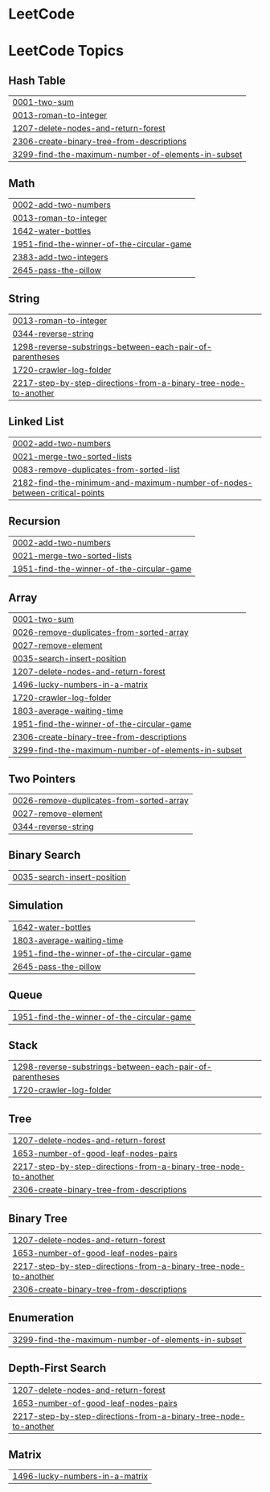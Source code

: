 # LeetCode

<!---LeetCode Topics Start-->
# LeetCode Topics
## Hash Table
|  |
| ------- |
| [0001-two-sum](https://github.com/RomanKrohin/LeetCode/tree/master/0001-two-sum) |
| [0013-roman-to-integer](https://github.com/RomanKrohin/LeetCode/tree/master/0013-roman-to-integer) |
| [1207-delete-nodes-and-return-forest](https://github.com/RomanKrohin/LeetCode/tree/master/1207-delete-nodes-and-return-forest) |
| [2306-create-binary-tree-from-descriptions](https://github.com/RomanKrohin/LeetCode/tree/master/2306-create-binary-tree-from-descriptions) |
| [3299-find-the-maximum-number-of-elements-in-subset](https://github.com/RomanKrohin/LeetCode/tree/master/3299-find-the-maximum-number-of-elements-in-subset) |
## Math
|  |
| ------- |
| [0002-add-two-numbers](https://github.com/RomanKrohin/LeetCode/tree/master/0002-add-two-numbers) |
| [0013-roman-to-integer](https://github.com/RomanKrohin/LeetCode/tree/master/0013-roman-to-integer) |
| [1642-water-bottles](https://github.com/RomanKrohin/LeetCode/tree/master/1642-water-bottles) |
| [1951-find-the-winner-of-the-circular-game](https://github.com/RomanKrohin/LeetCode/tree/master/1951-find-the-winner-of-the-circular-game) |
| [2383-add-two-integers](https://github.com/RomanKrohin/LeetCode/tree/master/2383-add-two-integers) |
| [2645-pass-the-pillow](https://github.com/RomanKrohin/LeetCode/tree/master/2645-pass-the-pillow) |
## String
|  |
| ------- |
| [0013-roman-to-integer](https://github.com/RomanKrohin/LeetCode/tree/master/0013-roman-to-integer) |
| [0344-reverse-string](https://github.com/RomanKrohin/LeetCode/tree/master/0344-reverse-string) |
| [1298-reverse-substrings-between-each-pair-of-parentheses](https://github.com/RomanKrohin/LeetCode/tree/master/1298-reverse-substrings-between-each-pair-of-parentheses) |
| [1720-crawler-log-folder](https://github.com/RomanKrohin/LeetCode/tree/master/1720-crawler-log-folder) |
| [2217-step-by-step-directions-from-a-binary-tree-node-to-another](https://github.com/RomanKrohin/LeetCode/tree/master/2217-step-by-step-directions-from-a-binary-tree-node-to-another) |
## Linked List
|  |
| ------- |
| [0002-add-two-numbers](https://github.com/RomanKrohin/LeetCode/tree/master/0002-add-two-numbers) |
| [0021-merge-two-sorted-lists](https://github.com/RomanKrohin/LeetCode/tree/master/0021-merge-two-sorted-lists) |
| [0083-remove-duplicates-from-sorted-list](https://github.com/RomanKrohin/LeetCode/tree/master/0083-remove-duplicates-from-sorted-list) |
| [2182-find-the-minimum-and-maximum-number-of-nodes-between-critical-points](https://github.com/RomanKrohin/LeetCode/tree/master/2182-find-the-minimum-and-maximum-number-of-nodes-between-critical-points) |
## Recursion
|  |
| ------- |
| [0002-add-two-numbers](https://github.com/RomanKrohin/LeetCode/tree/master/0002-add-two-numbers) |
| [0021-merge-two-sorted-lists](https://github.com/RomanKrohin/LeetCode/tree/master/0021-merge-two-sorted-lists) |
| [1951-find-the-winner-of-the-circular-game](https://github.com/RomanKrohin/LeetCode/tree/master/1951-find-the-winner-of-the-circular-game) |
## Array
|  |
| ------- |
| [0001-two-sum](https://github.com/RomanKrohin/LeetCode/tree/master/0001-two-sum) |
| [0026-remove-duplicates-from-sorted-array](https://github.com/RomanKrohin/LeetCode/tree/master/0026-remove-duplicates-from-sorted-array) |
| [0027-remove-element](https://github.com/RomanKrohin/LeetCode/tree/master/0027-remove-element) |
| [0035-search-insert-position](https://github.com/RomanKrohin/LeetCode/tree/master/0035-search-insert-position) |
| [1207-delete-nodes-and-return-forest](https://github.com/RomanKrohin/LeetCode/tree/master/1207-delete-nodes-and-return-forest) |
| [1496-lucky-numbers-in-a-matrix](https://github.com/RomanKrohin/LeetCode/tree/master/1496-lucky-numbers-in-a-matrix) |
| [1720-crawler-log-folder](https://github.com/RomanKrohin/LeetCode/tree/master/1720-crawler-log-folder) |
| [1803-average-waiting-time](https://github.com/RomanKrohin/LeetCode/tree/master/1803-average-waiting-time) |
| [1951-find-the-winner-of-the-circular-game](https://github.com/RomanKrohin/LeetCode/tree/master/1951-find-the-winner-of-the-circular-game) |
| [2306-create-binary-tree-from-descriptions](https://github.com/RomanKrohin/LeetCode/tree/master/2306-create-binary-tree-from-descriptions) |
| [3299-find-the-maximum-number-of-elements-in-subset](https://github.com/RomanKrohin/LeetCode/tree/master/3299-find-the-maximum-number-of-elements-in-subset) |
## Two Pointers
|  |
| ------- |
| [0026-remove-duplicates-from-sorted-array](https://github.com/RomanKrohin/LeetCode/tree/master/0026-remove-duplicates-from-sorted-array) |
| [0027-remove-element](https://github.com/RomanKrohin/LeetCode/tree/master/0027-remove-element) |
| [0344-reverse-string](https://github.com/RomanKrohin/LeetCode/tree/master/0344-reverse-string) |
## Binary Search
|  |
| ------- |
| [0035-search-insert-position](https://github.com/RomanKrohin/LeetCode/tree/master/0035-search-insert-position) |
## Simulation
|  |
| ------- |
| [1642-water-bottles](https://github.com/RomanKrohin/LeetCode/tree/master/1642-water-bottles) |
| [1803-average-waiting-time](https://github.com/RomanKrohin/LeetCode/tree/master/1803-average-waiting-time) |
| [1951-find-the-winner-of-the-circular-game](https://github.com/RomanKrohin/LeetCode/tree/master/1951-find-the-winner-of-the-circular-game) |
| [2645-pass-the-pillow](https://github.com/RomanKrohin/LeetCode/tree/master/2645-pass-the-pillow) |
## Queue
|  |
| ------- |
| [1951-find-the-winner-of-the-circular-game](https://github.com/RomanKrohin/LeetCode/tree/master/1951-find-the-winner-of-the-circular-game) |
## Stack
|  |
| ------- |
| [1298-reverse-substrings-between-each-pair-of-parentheses](https://github.com/RomanKrohin/LeetCode/tree/master/1298-reverse-substrings-between-each-pair-of-parentheses) |
| [1720-crawler-log-folder](https://github.com/RomanKrohin/LeetCode/tree/master/1720-crawler-log-folder) |
## Tree
|  |
| ------- |
| [1207-delete-nodes-and-return-forest](https://github.com/RomanKrohin/LeetCode/tree/master/1207-delete-nodes-and-return-forest) |
| [1653-number-of-good-leaf-nodes-pairs](https://github.com/RomanKrohin/LeetCode/tree/master/1653-number-of-good-leaf-nodes-pairs) |
| [2217-step-by-step-directions-from-a-binary-tree-node-to-another](https://github.com/RomanKrohin/LeetCode/tree/master/2217-step-by-step-directions-from-a-binary-tree-node-to-another) |
| [2306-create-binary-tree-from-descriptions](https://github.com/RomanKrohin/LeetCode/tree/master/2306-create-binary-tree-from-descriptions) |
## Binary Tree
|  |
| ------- |
| [1207-delete-nodes-and-return-forest](https://github.com/RomanKrohin/LeetCode/tree/master/1207-delete-nodes-and-return-forest) |
| [1653-number-of-good-leaf-nodes-pairs](https://github.com/RomanKrohin/LeetCode/tree/master/1653-number-of-good-leaf-nodes-pairs) |
| [2217-step-by-step-directions-from-a-binary-tree-node-to-another](https://github.com/RomanKrohin/LeetCode/tree/master/2217-step-by-step-directions-from-a-binary-tree-node-to-another) |
| [2306-create-binary-tree-from-descriptions](https://github.com/RomanKrohin/LeetCode/tree/master/2306-create-binary-tree-from-descriptions) |
## Enumeration
|  |
| ------- |
| [3299-find-the-maximum-number-of-elements-in-subset](https://github.com/RomanKrohin/LeetCode/tree/master/3299-find-the-maximum-number-of-elements-in-subset) |
## Depth-First Search
|  |
| ------- |
| [1207-delete-nodes-and-return-forest](https://github.com/RomanKrohin/LeetCode/tree/master/1207-delete-nodes-and-return-forest) |
| [1653-number-of-good-leaf-nodes-pairs](https://github.com/RomanKrohin/LeetCode/tree/master/1653-number-of-good-leaf-nodes-pairs) |
| [2217-step-by-step-directions-from-a-binary-tree-node-to-another](https://github.com/RomanKrohin/LeetCode/tree/master/2217-step-by-step-directions-from-a-binary-tree-node-to-another) |
## Matrix
|  |
| ------- |
| [1496-lucky-numbers-in-a-matrix](https://github.com/RomanKrohin/LeetCode/tree/master/1496-lucky-numbers-in-a-matrix) |
<!---LeetCode Topics End-->